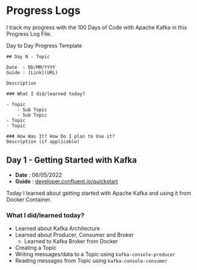 # Progress Logs

I track my progress with the 100 Days of Code with Apache Kafka in this Progress Log File.

Day to Day Progress Template
```
## Day N - Topic

Date  : DD/MM/YYYY
Guide : [Link](URL)

Description

### What I did/learned today?

- Topic 
    - Sub Topic
    - Sub Topic
- Topic
- Topic

### How Was It? How Do I plan to Use it?
Description (if applicable)

```
## Day 1 - Getting Started with Kafka

- **Date**  : 06/05/2022
- **Guide** : [developer.confluent.io/quickstart](https://developer.confluent.io/quickstart/kafka-docker/)

Today I learned about getting started with Apache Kafka and using it from Docker Container.

### What I did/learned today?

- Learned about Kafka Architecture
- Learned about Producer, Consumer and Broker 
    - Learned to Kafka Broker from Docker
- Creating a Topic
- Writing messages/data to a Topic using `kafka-console-producer`
- Reading messages from Topic using `kafka-console-consumer`


